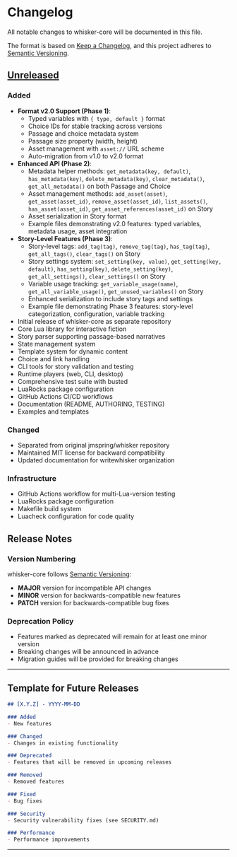 # Changelog

All notable changes to whisker-core will be documented in this file.

The format is based on [Keep a Changelog](https://keepachangelog.com/en/1.0.0/),
and this project adheres to [Semantic Versioning](https://semver.org/spec/v2.0.0.html).

## [Unreleased]

### Added
- **Format v2.0 Support (Phase 1)**:
  - Typed variables with `{ type, default }` format
  - Choice IDs for stable tracking across versions
  - Passage and choice metadata system
  - Passage size property (width, height)
  - Asset management with `asset://` URL scheme
  - Auto-migration from v1.0 to v2.0 format
- **Enhanced API (Phase 2)**:
  - Metadata helper methods: `get_metadata(key, default)`, `has_metadata(key)`, `delete_metadata(key)`, `clear_metadata()`, `get_all_metadata()` on both Passage and Choice
  - Asset management methods: `add_asset(asset)`, `get_asset(asset_id)`, `remove_asset(asset_id)`, `list_assets()`, `has_asset(asset_id)`, `get_asset_references(asset_id)` on Story
  - Asset serialization in Story format
  - Example files demonstrating v2.0 features: typed variables, metadata usage, asset integration
- **Story-Level Features (Phase 3)**:
  - Story-level tags: `add_tag(tag)`, `remove_tag(tag)`, `has_tag(tag)`, `get_all_tags()`, `clear_tags()` on Story
  - Story settings system: `set_setting(key, value)`, `get_setting(key, default)`, `has_setting(key)`, `delete_setting(key)`, `get_all_settings()`, `clear_settings()` on Story
  - Variable usage tracking: `get_variable_usage(name)`, `get_all_variable_usage()`, `get_unused_variables()` on Story
  - Enhanced serialization to include story tags and settings
  - Example file demonstrating Phase 3 features: story-level categorization, configuration, variable tracking
- Initial release of whisker-core as separate repository
- Core Lua library for interactive fiction
- Story parser supporting passage-based narratives
- State management system
- Template system for dynamic content
- Choice and link handling
- CLI tools for story validation and testing
- Runtime players (web, CLI, desktop)
- Comprehensive test suite with busted
- LuaRocks package configuration
- GitHub Actions CI/CD workflows
- Documentation (README, AUTHORING, TESTING)
- Examples and templates

### Changed
- Separated from original jmspring/whisker repository
- Maintained MIT license for backward compatibility
- Updated documentation for writewhisker organization

### Infrastructure
- GitHub Actions workflow for multi-Lua-version testing
- LuaRocks package configuration
- Makefile build system
- Luacheck configuration for code quality

## Release Notes

### Version Numbering

whisker-core follows [Semantic Versioning](https://semver.org/):

- **MAJOR** version for incompatible API changes
- **MINOR** version for backwards-compatible new features
- **PATCH** version for backwards-compatible bug fixes

### Deprecation Policy

- Features marked as deprecated will remain for at least one minor version
- Breaking changes will be announced in advance
- Migration guides will be provided for breaking changes

---

## Template for Future Releases

```markdown
## [X.Y.Z] - YYYY-MM-DD

### Added
- New features

### Changed
- Changes in existing functionality

### Deprecated
- Features that will be removed in upcoming releases

### Removed
- Removed features

### Fixed
- Bug fixes

### Security
- Security vulnerability fixes (see SECURITY.md)

### Performance
- Performance improvements
```

---

[Unreleased]: https://github.com/writewhisker/whisker-core/compare/v1.0.0...HEAD
